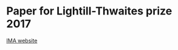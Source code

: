 # Paper for Lightill-Thwaites prize 2017

[IMA website](http://www.ima.org.uk/about_us/awards_and_medals/ima_lighthill-thwaites_prize.cfm.html)
